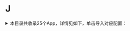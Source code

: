 # J
<details>
<summary>
本目录共收录25个App，详情见如下，单击导入对应配置：
</summary>

- [JavDB](surge:///install-module?url=https%3A%2F%2Fraw.githubusercontent.com%2FzirawellRule%2FSurge%2FAdblock%2FApp%2FJ%2FJavDB%2Fjavdb.sgmodule)
- [交管12123](surge:///install-module?url=https%3A%2F%2Fraw.githubusercontent.com%2FzirawellRule%2FSurge%2FAdblock%2FApp%2FJ%2F%E4%BA%A4%E7%AE%A112123%2F12123.sgmodule)
- [交通银行](surge:///install-module?url=https%3A%2F%2Fraw.githubusercontent.com%2FzirawellRule%2FSurge%2FAdblock%2FApp%2FJ%2F%E4%BA%A4%E9%80%9A%E9%93%B6%E8%A1%8C%2Fbankcomm.sgmodule)
- [京东](surge:///install-module?url=https%3A%2F%2Fraw.githubusercontent.com%2FzirawellRule%2FSurge%2FAdblock%2FApp%2FJ%2F%E4%BA%AC%E4%B8%9C%2Fjd.sgmodule)
- [京东云无线宝](surge:///install-module?url=https%3A%2F%2Fraw.githubusercontent.com%2FzirawellRule%2FSurge%2FAdblock%2FApp%2FJ%2F%E4%BA%AC%E4%B8%9C%E4%BA%91%E6%97%A0%E7%BA%BF%E5%AE%9D%2Fjdcloud.sgmodule)
- [京东特价版](surge:///install-module?url=https%3A%2F%2Fraw.githubusercontent.com%2FzirawellRule%2FSurge%2FAdblock%2FApp%2FJ%2F%E4%BA%AC%E4%B8%9C%E7%89%B9%E4%BB%B7%E7%89%88%2Fjdlite.sgmodule)
- [京东读书](surge:///install-module?url=https%3A%2F%2Fraw.githubusercontent.com%2FzirawellRule%2FSurge%2FAdblock%2FApp%2FJ%2F%E4%BA%AC%E4%B8%9C%E8%AF%BB%E4%B9%A6%2Fjdread.sgmodule)
- [京东金融](surge:///install-module?url=https%3A%2F%2Fraw.githubusercontent.com%2FzirawellRule%2FSurge%2FAdblock%2FApp%2FJ%2F%E4%BA%AC%E4%B8%9C%E9%87%91%E8%9E%8D%2Fjdjr.sgmodule)
- [今日头条](surge:///install-module?url=https%3A%2F%2Fraw.githubusercontent.com%2FzirawellRule%2FSurge%2FAdblock%2FApp%2FJ%2F%E4%BB%8A%E6%97%A5%E5%A4%B4%E6%9D%A1%2Ftoutiao.sgmodule)
- [今日水印相机](surge:///install-module?url=https%3A%2F%2Fraw.githubusercontent.com%2FzirawellRule%2FSurge%2FAdblock%2FApp%2FJ%2F%E4%BB%8A%E6%97%A5%E6%B0%B4%E5%8D%B0%E7%9B%B8%E6%9C%BA%2Fsogaha.sgmodule)
- [吉林银行](surge:///install-module?url=https%3A%2F%2Fraw.githubusercontent.com%2FzirawellRule%2FSurge%2FAdblock%2FApp%2FJ%2F%E5%90%89%E6%9E%97%E9%93%B6%E8%A1%8C%2Fjlbank.sgmodule)
- [吉祥航空](surge:///install-module?url=https%3A%2F%2Fraw.githubusercontent.com%2FzirawellRule%2FSurge%2FAdblock%2FApp%2FJ%2F%E5%90%89%E7%A5%A5%E8%88%AA%E7%A9%BA%2Fjuneyaoair.sgmodule)
- [嘉会医疗](surge:///install-module?url=https%3A%2F%2Fraw.githubusercontent.com%2FzirawellRule%2FSurge%2FAdblock%2FApp%2FJ%2F%E5%98%89%E4%BC%9A%E5%8C%BB%E7%96%97%2Fjiahui.sgmodule)
- [建行生活](surge:///install-module?url=https%3A%2F%2Fraw.githubusercontent.com%2FzirawellRule%2FSurge%2FAdblock%2FApp%2FJ%2F%E5%BB%BA%E8%A1%8C%E7%94%9F%E6%B4%BB%2Fccblife.sgmodule)
- [捷停车](surge:///install-module?url=https%3A%2F%2Fraw.githubusercontent.com%2FzirawellRule%2FSurge%2FAdblock%2FApp%2FJ%2F%E6%8D%B7%E5%81%9C%E8%BD%A6%2Fjparking.sgmodule)
- [机核](surge:///install-module?url=https%3A%2F%2Fraw.githubusercontent.com%2FzirawellRule%2FSurge%2FAdblock%2FApp%2FJ%2F%E6%9C%BA%E6%A0%B8%2Fgcores.sgmodule)
- [极简汇率](surge:///install-module?url=https%3A%2F%2Fraw.githubusercontent.com%2FzirawellRule%2FSurge%2FAdblock%2FApp%2FJ%2F%E6%9E%81%E7%AE%80%E6%B1%87%E7%8E%87%2Ftratao.sgmodule)
- [界面新闻](surge:///install-module?url=https%3A%2F%2Fraw.githubusercontent.com%2FzirawellRule%2FSurge%2FAdblock%2FApp%2FJ%2F%E7%95%8C%E9%9D%A2%E6%96%B0%E9%97%BB%2Fjiemian.sgmodule)
- [简讯](surge:///install-module?url=https%3A%2F%2Fraw.githubusercontent.com%2FzirawellRule%2FSurge%2FAdblock%2FApp%2FJ%2F%E7%AE%80%E8%AE%AF%2Ftipsoon.sgmodule)
- [金十数据](surge:///install-module?url=https%3A%2F%2Fraw.githubusercontent.com%2FzirawellRule%2FSurge%2FAdblock%2FApp%2FJ%2F%E9%87%91%E5%8D%81%E6%95%B0%E6%8D%AE%2Fjin10.sgmodule)
- [金山词霸](surge:///install-module?url=https%3A%2F%2Fraw.githubusercontent.com%2FzirawellRule%2FSurge%2FAdblock%2FApp%2FJ%2F%E9%87%91%E5%B1%B1%E8%AF%8D%E9%9C%B8%2Ficiba.sgmodule)
- [锦江酒店](surge:///install-module?url=https%3A%2F%2Fraw.githubusercontent.com%2FzirawellRule%2FSurge%2FAdblock%2FApp%2FJ%2F%E9%94%A6%E6%B1%9F%E9%85%92%E5%BA%97%2Fjinjiang.sgmodule)
- [韭研公社](surge:///install-module?url=https%3A%2F%2Fraw.githubusercontent.com%2FzirawellRule%2FSurge%2FAdblock%2FApp%2FJ%2F%E9%9F%AD%E7%A0%94%E5%85%AC%E7%A4%BE%2Fjygs.sgmodule)
- [驾校一点通](surge:///install-module?url=https%3A%2F%2Fraw.githubusercontent.com%2FzirawellRule%2FSurge%2FAdblock%2FApp%2FJ%2F%E9%A9%BE%E6%A0%A1%E4%B8%80%E7%82%B9%E9%80%9A%2Fjxedt.sgmodule)
- [驾考宝典](surge:///install-module?url=https%3A%2F%2Fraw.githubusercontent.com%2FzirawellRule%2FSurge%2FAdblock%2FApp%2FJ%2F%E9%A9%BE%E8%80%83%E5%AE%9D%E5%85%B8%2Fkakamobi.sgmodule)

</details>